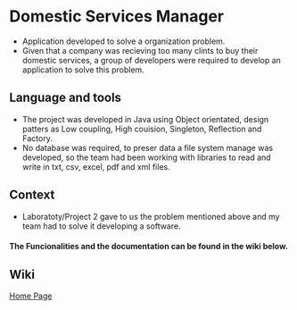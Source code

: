 # Domestic Services Manager

* Application developed to solve a organization problem.
* Given that a company was recieving too many clints to buy their domestic services, a group of developers were required to develop an application to solve this problem.

## Language and tools
* The project was developed in Java using Object orientated, design patters as Low coupling, High couision, Singleton, Reflection and Factory.
* No database was required, to preser data a file system manage was developed, so the team had been working with libraries to read and write in txt, csv, excel, pdf and xml files.


## Context
* Laboratoty/Project 2 gave to us the problem mentioned above and my team had to solve it developing a software.


#### The Funcionalities and the documentation can be found in the wiki below.

## Wiki
  [Home Page](https://github.com/GabrielPelosi/Isep-Lapr2/blob/master/wiki/Home.md)
